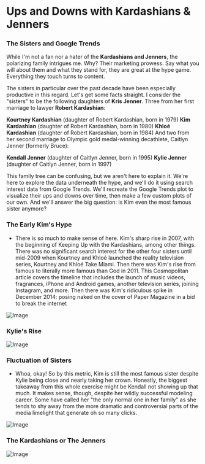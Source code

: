 # **Ups and Downs with Kardashians & Jenners**

### __The Sisters and Google Trends__
While I'm not a fan nor a hater of the __Kardashians and Jenners__, the polarizing family intrigues me. Why? Their marketing prowess. Say what you will about them and what they stand for, they are great at the hype game. Everything they touch turns to content.

The sisters in particular over the past decade have been especially productive in this regard. Let's get some facts straight. I consider the "sisters" to be the following daughters of __Kris Jenner__. Three from her first marriage to lawyer __Robert Kardashian__:

__Kourtney Kardashian__ (daughter of Robert Kardashian, born in 1979)
__Kim Kardashian__ (daughter of Robert Kardashian, born in 1980)
__Khloé Kardashian__ (daughter of Robert Kardashian, born in 1984)
And two from her second marriage to Olympic gold medal-winning decathlete, Caitlyn Jenner (formerly Bruce):

__Kendall Jenner__ (daughter of Caitlyn Jenner, born in 1995)
__Kylie Jenner__ (daughter of Caitlyn Jenner, born in 1997)

This family tree can be confusing, but we aren't here to explain it. We're here to explore the data underneath the hype, and we'll do it using search interest data from Google Trends. We'll recreate the Google Trends plot to visualize their ups and downs over time, then make a few custom plots of our own. And we'll answer the big question: is Kim even the most famous sister anymore?

### __The Early Kim's Hype__
- There is so much to make sense of here. Kim's sharp rise in 2007, with the beginning of Keeping Up with the Kardashians, among other things. There was no significant search interest for the other four sisters until mid-2009 when Kourtney and Khloé launched the reality television series, Kourtney and Khloé Take Miami. Then there was Kim's rise from famous to literally more famous than God in 2011. This Cosmopolitan article covers the timeline that includes the launch of music videos, fragrances, iPhone and Android games, another television series, joining Instagram, and more. Then there was Kim's ridiculous spike in December 2014: posing naked on the cover of Paper Magazine in a bid to break the internet 

![Image](https://res.cloudinary.com/dge89aqpc/image/upload/v1596901993/Kim_hheosf.png)

### __Kylie's Rise__

![Image](https://res.cloudinary.com/dge89aqpc/image/upload/v1596902162/Kylie_om38zc.png)

### __Fluctuation of Sisters__
- Whoa, okay! So by this metric, Kim is still the most famous sister despite Kylie being close and nearly taking her crown. Honestly, the biggest takeaway from this whole exercise might be Kendall not showing up that much. It makes sense, though, despite her wildly successful modeling career. Some have called her "the only normal one in her family" as she tends to shy away from the more dramatic and controversial parts of the media limelight that generate oh so many clicks.

![Image](https://res.cloudinary.com/dge89aqpc/image/upload/v1596902266/Family_ihvtoo.png)

### __The Kardashians or The Jenners__
![Image](https://res.cloudinary.com/dge89aqpc/image/upload/v1596902428/AVen_yxqgue.png)

